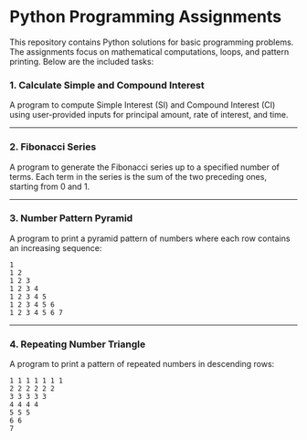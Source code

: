 # Python Programming Assignments

This repository contains Python solutions for basic programming problems. The assignments focus on mathematical computations, loops, and pattern printing. Below are the included tasks:

### 1. Calculate Simple and Compound Interest
A program to compute Simple Interest (SI) and Compound Interest (CI) using user-provided inputs for principal amount, rate of interest, and time.

---

### 2. Fibonacci Series
A program to generate the Fibonacci series up to a specified number of terms. Each term in the series is the sum of the two preceding ones, starting from 0 and 1.

---

### 3. Number Pattern Pyramid
A program to print a pyramid pattern of numbers where each row contains an increasing sequence:
```
1  
1 2  
1 2 3  
1 2 3 4  
1 2 3 4 5  
1 2 3 4 5 6  
1 2 3 4 5 6 7  
```

---

### 4. Repeating Number Triangle
A program to print a pattern of repeated numbers in descending rows:
```
1 1 1 1 1 1 1  
2 2 2 2 2 2  
3 3 3 3 3  
4 4 4 4  
5 5 5  
6 6  
7  
```
